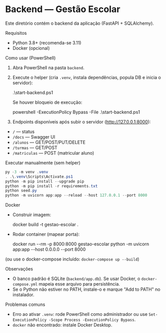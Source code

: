 # Backend — Gestão Escolar

Este diretório contém o backend da aplicação (FastAPI + SQLAlchemy).

Requisitos
- Python 3.8+ (recomenda-se 3.11)
- Docker (opcional)

Como usar (PowerShell)
1. Abra PowerShell na pasta `backend`.
2. Execute o helper (cria `.venv`, instala dependências, popula DB e inicia o servidor):

   .\start-backend.ps1

   Se houver bloqueio de execução:

   powershell -ExecutionPolicy Bypass -File .\start-backend.ps1

3. Endpoints disponíveis após subir o servidor (http://127.0.0.1:8000):
- `/` — status
- `/docs` — Swagger UI
- `/alunos` — GET/POST/PUT/DELETE
- `/turmas` — GET/POST
- `/matriculas` — POST (matricular aluno)

Executar manualmente (sem helper)
```powershell
py -3 -m venv .venv
. .\.venv\Scripts\Activate.ps1
python -m pip install --upgrade pip
python -m pip install -r requirements.txt
python seed.py
python -m uvicorn app:app --reload --host 127.0.0.1 --port 8000
```

Docker
- Construir imagem:

  docker build -t gestao-escolar .

- Rodar container (mapear porta):

  docker run --rm -p 8000:8000 gestao-escolar python -m uvicorn app:app --host 0.0.0.0 --port 8000

(ou use o docker-compose incluído: `docker-compose up --build`)

Observações
- O banco padrão é SQLite (`backend/app.db`). Se usar Docker, o `docker-compose.yml` mapeia esse arquivo para persistência.
- Se o Python não estiver no PATH, instale-o e marque "Add to PATH" no instalador.

Problemas comuns
- Erro ao ativar `.venv`: rode PowerShell como administrador ou use `Set-ExecutionPolicy -Scope Process -ExecutionPolicy Bypass`.
- `docker` não encontrado: instale Docker Desktop.

